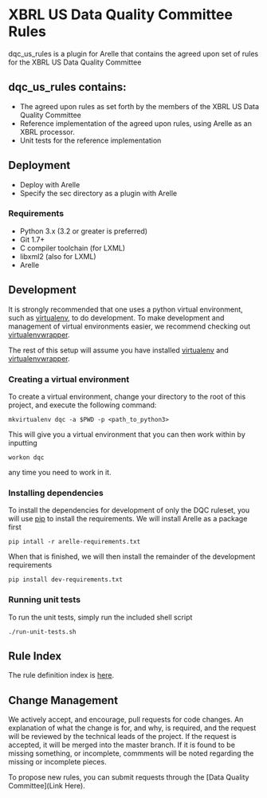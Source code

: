 # XBRL US Data Quality Committee Rules

dqc_us_rules is a plugin for Arelle that contains the agreed upon set of rules for the XBRL US Data Quality Committee

## dqc_us_rules contains:

* The agreed upon rules as set forth by the members of the XBRL US Data Quality Committee
* Reference implementation of the agreed upon rules, using Arelle as an XBRL processor.
* Unit tests for the reference implementation

## Deployment

* Deploy with Arelle
* Specify the sec directory as a plugin with Arelle

### Requirements

* Python 3.x (3.2 or greater is preferred)
* Git 1.7+
* C compiler toolchain (for LXML)
* libxml2 (also for LXML)
* Arelle

## Development

It is strongly recommended that one uses a python virtual environment, such as [virtualenv](http://www.virtualenv.org/en/latest/), to do development.  To make development and management of virtual environments easier, we recommend checking out [virtualenvwrapper](http://virtualenvwrapper.readthedocs.org/en/latest/).

The rest of this setup will assume you have installed [virtualenv](http://www.virtualenv.org/en/latest/) and [virtualenvwrapper](http://virtualenvwrapper).

### Creating a virtual environment

To create a virtual environment, change your directory to the root of this project, and execute the following command:
    
    mkvirtualenv dqc -a $PWD -p <path_to_python3>

This will give you a virtual environment that you can then work within by inputting

    workon dqc

any time you need to work in it.

### Installing dependencies

To install the dependencies for development of only the DQC ruleset, you will use [pip](https://pip.pypa.io/en/latest/installing.html) to install the requirements.  We will install Arelle as a package first

    pip intall -r arelle-requirements.txt

When that is finished, we will then install the remainder of the development requirements

    pip install dev-requirements.txt

### Running unit tests

To run the unit tests, simply run the included shell script

    ./run-unit-tests.sh

## Rule Index

The rule definition index is [here](docs/README.md).

## Change Management

We actively accept, and encourage, pull requests for code changes.  An explanation of what the change is for, and why, is required, and the request will be reviewed by the technical leads of the project.  If the request is accepted, it will be merged into the master branch.  If it is found to be missing something, or incomplete, commments will be noted regarding the missing or incomplete pieces.

To propose new rules, you can submit requests through the [Data Quality Committee](Link Here).
